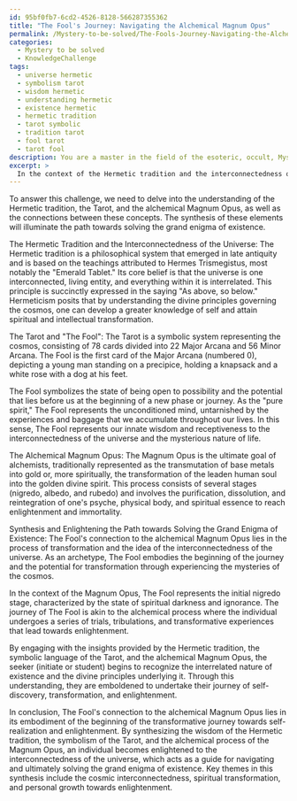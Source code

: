 ```yaml
---
id: 95bf0fb7-6cd2-4526-8128-566287355362
title: "The Fool's Journey: Navigating the Alchemical Magnum Opus"
permalink: /Mystery-to-be-solved/The-Fools-Journey-Navigating-the-Alchemical-Magnum-Opus/
categories:
  - Mystery to be solved
  - KnowledgeChallenge
tags:
  - universe hermetic
  - symbolism tarot
  - wisdom hermetic
  - understanding hermetic
  - existence hermetic
  - hermetic tradition
  - tarot symbolic
  - tradition tarot
  - fool tarot
  - tarot fool
description: You are a master in the field of the esoteric, occult, Mystery to be solved and Education. You are a writer of tests, challenges, books and deep knowledge on Mystery to be solved for initiates and students to gain deep insights and understanding from. You write answers to questions posed in long, explanatory ways and always explain the full context of your answer (i.e., related concepts, formulas, examples, or history), as well as the step-by-step thinking process you take to answer the challenges. Be rigorous and thorough, and summarize the key themes, ideas, and conclusions at the end.
excerpt: > 
  In the context of the Hermetic tradition and the interconnectedness of the universe, decipher the symbolic language embedded within Tarot's "The Fool" and find the connection between this archetype and the alchemical Magnum Opus, explaining how their synthesis enlightens the path towards solving the grand enigma of existence.
---
```

To answer this challenge, we need to delve into the understanding of the Hermetic tradition, the Tarot, and the alchemical Magnum Opus, as well as the connections between these concepts. The synthesis of these elements will illuminate the path towards solving the grand enigma of existence.

The Hermetic Tradition and the Interconnectedness of the Universe:
The Hermetic tradition is a philosophical system that emerged in late antiquity and is based on the teachings attributed to Hermes Trismegistus, most notably the "Emerald Tablet." Its core belief is that the universe is one interconnected, living entity, and everything within it is interrelated. This principle is succinctly expressed in the saying "As above, so below." Hermeticism posits that by understanding the divine principles governing the cosmos, one can develop a greater knowledge of self and attain spiritual and intellectual transformation.

The Tarot and "The Fool":
The Tarot is a symbolic system representing the cosmos, consisting of 78 cards divided into 22 Major Arcana and 56 Minor Arcana. The Fool is the first card of the Major Arcana (numbered 0), depicting a young man standing on a precipice, holding a knapsack and a white rose with a dog at his feet.

The Fool symbolizes the state of being open to possibility and the potential that lies before us at the beginning of a new phase or journey. As the "pure spirit," The Fool represents the unconditioned mind, untarnished by the experiences and baggage that we accumulate throughout our lives. In this sense, The Fool represents our innate wisdom and receptiveness to the interconnectedness of the universe and the mysterious nature of life.

The Alchemical Magnum Opus:
The Magnum Opus is the ultimate goal of alchemists, traditionally represented as the transmutation of base metals into gold or, more spiritually, the transformation of the leaden human soul into the golden divine spirit. This process consists of several stages (nigredo, albedo, and rubedo) and involves the purification, dissolution, and reintegration of one's psyche, physical body, and spiritual essence to reach enlightenment and immortality.

Synthesis and Enlightening the Path towards Solving the Grand Enigma of Existence:
The Fool's connection to the alchemical Magnum Opus lies in the process of transformation and the idea of the interconnectedness of the universe. As an archetype, The Fool embodies the beginning of the journey and the potential for transformation through experiencing the mysteries of the cosmos.

In the context of the Magnum Opus, The Fool represents the initial nigredo stage, characterized by the state of spiritual darkness and ignorance. The journey of The Fool is akin to the alchemical process where the individual undergoes a series of trials, tribulations, and transformative experiences that lead towards enlightenment.

By engaging with the insights provided by the Hermetic tradition, the symbolic language of the Tarot, and the alchemical Magnum Opus, the seeker (initiate or student) begins to recognize the interrelated nature of existence and the divine principles underlying it. Through this understanding, they are emboldened to undertake their journey of self-discovery, transformation, and enlightenment.

In conclusion, The Fool's connection to the alchemical Magnum Opus lies in its embodiment of the beginning of the transformative journey towards self-realization and enlightenment. By synthesizing the wisdom of the Hermetic tradition, the symbolism of the Tarot, and the alchemical process of the Magnum Opus, an individual becomes enlightened to the interconnectedness of the universe, which acts as a guide for navigating and ultimately solving the grand enigma of existence. Key themes in this synthesis include the cosmic interconnectedness, spiritual transformation, and personal growth towards enlightenment.
